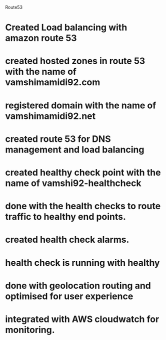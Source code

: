 Route53
# Created Load balancing with amazon route 53
# created hosted zones in route 53 with the name of vamshimamidi92.com
# registered domain with the name of vamshimamidi92.net
# created route 53 for DNS management and load balancing
# created healthy check point with the name of vamshi92-healthcheck
# done with the health checks to route traffic to healthy end points.
# created health check alarms.
# health check is running with healthy
# done with geolocation routing and optimised for user experience
# integrated with AWS cloudwatch for monitoring.
